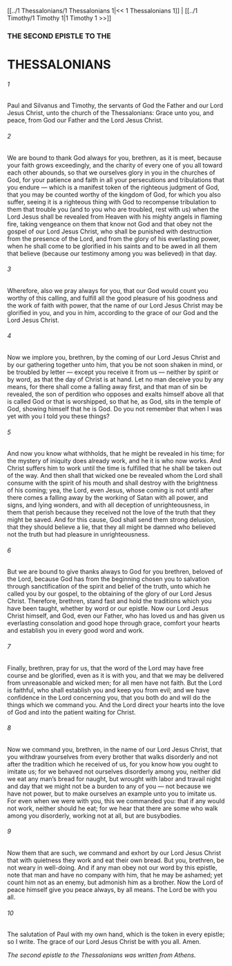 [[../1 Thessalonians/1 Thessalonians 1|<< 1 Thessalonians 1]]  |  [[../1 Timothy/1 Timothy 1|1 Timothy 1 >>]]

### THE SECOND EPISTLE TO THE
# THESSALONIANS
###### 1

Paul and Silvanus and Timothy, the servants of God the Father and our Lord Jesus Christ, unto the church of the Thessalonians: Grace unto you, and peace, from God our Father and the Lord Jesus Christ.

###### 2
We are bound to thank God always for you, brethren, as it is meet, because your faith grows exceedingly, and the charity of every one of you all toward each other abounds, so that we ourselves glory in you in the churches of God, for your patience and faith in all your persecutions and tribulations that you endure — which is a manifest token of the righteous judgment of God, that you may be counted worthy of the kingdom of God, for which you also suffer, seeing it is a righteous thing with God to recompense tribulation to them that trouble you (and to you who are troubled, rest with us) when the Lord Jesus shall be revealed from Heaven with his mighty angels in flaming fire, taking vengeance on them that know not God and that obey not the gospel of our Lord Jesus Christ, who shall be punished with destruction from the presence of the Lord, and from the glory of his everlasting power, when he shall come to be glorified in his saints and to be awed in all them that believe (because our testimony among you was believed) in that day.

###### 3
Wherefore, also we pray always for you, that our God would count you worthy of this calling, and fulfill all the good pleasure of his goodness and the work of faith with power, that the name of our Lord Jesus Christ may be glorified in you, and you in him, according to the grace of our God and the Lord Jesus Christ.

###### 4
Now we implore you, brethren, by the coming of our Lord Jesus Christ and by our gathering together unto him, that you be not soon shaken in mind, or be troubled by letter — except you receive it from us — neither by spirit or by word, as that the day of Christ is at hand. Let no man deceive you by any means, for there shall come a falling away first, and that man of sin be revealed, the son of perdition who opposes and exalts himself above all that is called God or that is worshipped, so that he, as God, sits in the temple of God, showing himself that he is God. Do you not remember that when I was yet with you I told you these things?

###### 5
And now you know what withholds, that he might be revealed in his time; for the mystery of iniquity does already work, and he it is who now works. And Christ suffers him to work until the time is fulfilled that he shall be taken out of the way. And then shall that wicked one be revealed whom the Lord shall consume with the spirit of his mouth and shall destroy with the brightness of his coming; yea, the Lord, even Jesus, whose coming is not until after there comes a falling away by the working of Satan with all power, and signs, and lying wonders, and with all deception of unrighteousness, in them that perish because they received not the love of the truth that they might be saved. And for this cause, God shall send them strong delusion, that they should believe a lie, that they all might be damned who believed not the truth but had pleasure in unrighteousness.

###### 6
But we are bound to give thanks always to God for you brethren, beloved of the Lord, because God has from the beginning chosen you to salvation through sanctification of the spirit and belief of the truth, unto which he called you by our gospel, to the obtaining of the glory of our Lord Jesus Christ. Therefore, brethren, stand fast and hold the traditions which you have been taught, whether by word or our epistle. Now our Lord Jesus Christ himself, and God, even our Father, who has loved us and has given us everlasting consolation and good hope through grace, comfort your hearts and establish you in every good word and work.

###### 7
Finally, brethren, pray for us, that the word of the Lord may have free course and be glorified, even as it is with you, and that we may be delivered from unreasonable and wicked men; for all men have not faith. But the Lord is faithful, who shall establish you and keep you from evil; and we have confidence in the Lord concerning you, that you both do and will do the things which we command you. And the Lord direct your hearts into the love of God and into the patient waiting for Christ.

###### 8
Now we command you, brethren, in the name of our Lord Jesus Christ, that you withdraw yourselves from every brother that walks disorderly and not after the tradition which he received of us, for you know how you ought to imitate us; for we behaved not ourselves disorderly among you, neither did we eat any man’s bread for naught, but wrought with labor and travail night and day that we might not be a burden to any of you — not because we have not power, but to make ourselves an example unto you to imitate us. For even when we were with you, this we commanded you: that if any would not work, neither should he eat; for we hear that there are some who walk among you disorderly, working not at all, but are busybodies.

###### 9
Now them that are such, we command and exhort by our Lord Jesus Christ that with quietness they work and eat their own bread. But you, brethren, be not weary in well-doing. And if any man obey not our word by this epistle, note that man and have no company with him, that he may be ashamed; yet count him not as an enemy, but admonish him as a brother. Now the Lord of peace himself give you peace always, by all means. The Lord be with you all.

###### 10
The salutation of Paul with my own hand, which is the token in every epistle; so I write. The grace of our Lord Jesus Christ be with you all. Amen.


*The second epistle to the Thessalonians was written from Athens.*